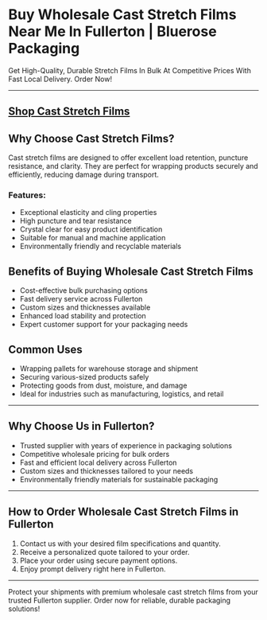 # Buy Wholesale Cast Stretch Films Near Me In Fullerton | Bluerose Packaging

Get High-Quality, Durable Stretch Films In Bulk At Competitive Prices With Fast Local Delivery. Order Now!

---
[Shop Cast Stretch Films](https://www.bluerosepackaging.com/product/cast-stretch-films-wraps/)
---

## Why Choose Cast Stretch Films?

Cast stretch films are designed to offer excellent load retention, puncture resistance, and clarity. They are perfect for wrapping products securely and efficiently, reducing damage during transport.

### Features:

- Exceptional elasticity and cling properties  
- High puncture and tear resistance  
- Crystal clear for easy product identification  
- Suitable for manual and machine application  
- Environmentally friendly and recyclable materials  

## Benefits of Buying Wholesale Cast Stretch Films

- Cost-effective bulk purchasing options  
- Fast delivery service across Fullerton  
- Custom sizes and thicknesses available  
- Enhanced load stability and protection  
- Expert customer support for your packaging needs  

## Common Uses

- Wrapping pallets for warehouse storage and shipment  
- Securing various-sized products safely  
- Protecting goods from dust, moisture, and damage  
- Ideal for industries such as manufacturing, logistics, and retail  

---

## Why Choose Us in Fullerton?

- Trusted supplier with years of experience in packaging solutions  
- Competitive wholesale pricing for bulk orders  
- Fast and efficient local delivery across Fullerton  
- Custom sizes and thicknesses tailored to your needs  
- Environmentally friendly materials for sustainable packaging  

---

## How to Order Wholesale Cast Stretch Films in Fullerton

1. Contact us with your desired film specifications and quantity.  
2. Receive a personalized quote tailored to your order.  
3. Place your order using secure payment options.  
4. Enjoy prompt delivery right here in Fullerton.  

---

Protect your shipments with premium wholesale cast stretch films from your trusted Fullerton supplier. Order now for reliable, durable packaging solutions!

